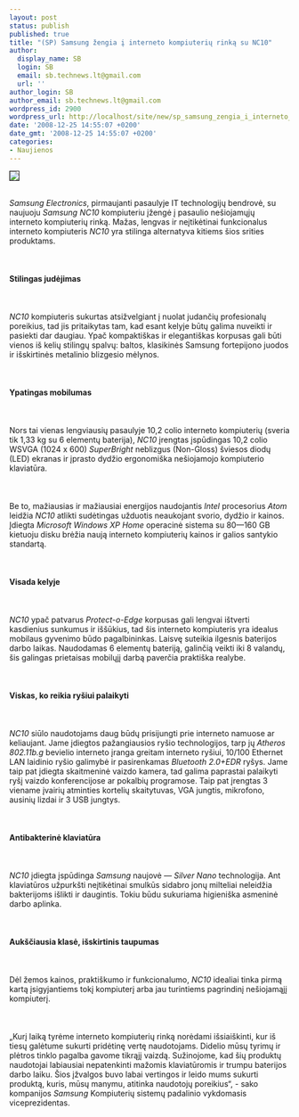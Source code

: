 ```yaml
---
layout: post
status: publish
published: true
title: "(SP) Samsung žengia į interneto kompiuterių rinką su NC10"
author:
  display_name: SB
  login: SB
  email: sb.technews.lt@gmail.com
  url: ''
author_login: SB
author_email: sb.technews.lt@gmail.com
wordpress_id: 2900
wordpress_url: http://localhost/site/new/sp_samsung_zengia_i_interneto_kompiuteriu_rinka_su_nc10/
date: '2008-12-25 14:55:07 +0200'
date_gmt: '2008-12-25 14:55:07 +0200'
categories:
- Naujienos
---
```

<div class="imgright"><img src="http://www.technews.lt/upl/Failai/samsung-nc10.jpg" border="1"></div>
<p><br><i>Samsung Electronics</i>, pirmaujanti pasaulyje IT technologijų bendrovė, su naujuoju <i>Samsung NC10</i> kompiuteriu įžengė į pasaulio nešiojamųjų interneto kompiuterių rinką. Mažas, lengvas ir neįtikėtinai funkcionalus interneto kompiuteris <i>NC10</i> yra stilinga alternatyva kitiems šios srities produktams.<br />
<br><br />
<br><b>Stilingas judėjimas</b><br />
<br><br />
<br><i>NC10</i> kompiuteris sukurtas atsižvelgiant į nuolat judančių profesionalų poreikius, tad jis pritaikytas tam, kad esant kelyje būtų galima nuveikti ir pasiekti dar daugiau. Ypač kompaktiškas ir elegantiškas korpusas gali būti vienos iš kelių stilingų spalvų: baltos, klasikinės Samsung fortepijono juodos ir išskirtinės metalinio blizgesio mėlynos.<br />
<br><br />
<br><b>Ypatingas mobilumas</b><br />
<br><br />
<br>Nors tai vienas lengviausių pasaulyje 10,2 colio interneto kompiuterių (sveria tik 1,33 kg su 6 elementų baterija), <i>NC10</i> įrengtas įspūdingas 10,2 colio WSVGA (1024 x 600) <i>SuperBright</i> neblizgus (Non-Gloss) šviesos diodų (LED) ekranas ir įprasto dydžio ergonomiška nešiojamojo kompiuterio klaviatūra.<br />
<br><br />
<br>Be to, mažiausias ir mažiausiai energijos naudojantis <i>Intel</i> procesorius <i>Atom</i> leidžia <i>NC10</i> atlikti sudėtingas užduotis neaukojant svorio, dydžio ir kainos. Įdiegta <i>Microsoft Windows XP Home</i> operacinė sistema su 80—160 GB kietuoju disku brėžia naują interneto kompiuterių kainos ir galios santykio standartą.<br />
<br><br />
<br><b>Visada kelyje</b><br />
<br><br />
<br><i>NC10</i> ypač patvarus <i>Protect-o-Edge</i> korpusas gali lengvai ištverti kasdienius sunkumus ir iššūkius, tad šis interneto kompiuteris yra idealus mobilaus gyvenimo būdo pagalbininkas. Laisvę suteikia ilgesnis baterijos darbo laikas. Naudodamas 6 elementų bateriją, galinčią veikti iki 8 valandų, šis galingas prietaisas mobilųjį darbą paverčia praktiška realybe.<br />
<br><br />
<br><b>Viskas, ko reikia ryšiui palaikyti</b><br />
<br><br />
<br><i>NC10</i> siūlo naudotojams daug būdų prisijungti prie interneto namuose ar keliaujant. Jame įdiegtos pažangiausios ryšio technologijos, tarp jų <i>Atheros 802.11b.g</i> bevielio interneto įranga greitam interneto ryšiui, 10/100 Ethernet LAN laidinio ryšio galimybė ir pasirenkamas <i>Bluetooth 2.0+EDR</i> ryšys. Jame taip pat įdiegta skaitmeninė vaizdo kamera, tad galima paprastai palaikyti ryšį vaizdo konferencijose ar pokalbių programose. Taip pat įrengtas 3 viename įvairių atminties kortelių skaitytuvas, VGA jungtis, mikrofono, ausinių lizdai ir 3 USB jungtys.<br />
<br><br />
<br><b>Antibakterinė klaviatūra</b><br />
<br><br />
<br><i>NC10</i> įdiegta įspūdinga <i>Samsung</i> naujovė — <i>Silver Nano</i> technologija. Ant klaviatūros užpurkšti neįtikėtinai smulkūs sidabro jonų milteliai neleidžia bakterijoms išlikti ir daugintis. Tokiu būdu sukuriama higieniška asmeninė darbo aplinka.<br />
<br><br />
<br><b>Aukščiausia klasė, išskirtinis taupumas</b><br />
<br><br />
<br>Dėl žemos kainos, praktiškumo ir funkcionalumo, <i>NC10</i> idealiai tinka pirmą kartą įsigyjantiems tokį kompiuterį arba jau turintiems pagrindinį nešiojamąjį kompiuterį.<br />
<br><br />
<br>„Kurį laiką tyrėme interneto kompiuterių rinką norėdami išsiaiškinti, kur iš tiesų galėtume sukurti pridėtinę vertę naudotojams. Didelio mūsų tyrimų ir plėtros tinklo pagalba gavome tikrąjį vaizdą. Sužinojome, kad šių produktų naudotojai labiausiai nepatenkinti mažomis klaviatūromis ir trumpu baterijos darbo laiku. Šios įžvalgos buvo labai vertingos ir leido mums sukurti produktą, kuris, mūsų manymu, atitinka naudotojų poreikius“, - sako kompanijos <i>Samsung</i> Kompiuterių sistemų padalinio vykdomasis viceprezidentas.<br />
<br><br />
<br><br />
<br></p>
